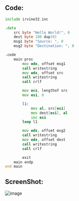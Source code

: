## Code:

```asm
include irvine32.inc

.data
	src byte "Hello World!", 0
	dest byte 100 dup(0)
	msg1 byte "Source: ", 0
	msg2 byte "Destination: ", 0

.code
	main proc
		mov edx, offset msg1
		call writestring
		mov edx, offset src
		call writestring
		call crlf

		mov ecx, lengthof src
		mov esi, 0

		l1:
			mov al, src[esi]
			mov dest[esi], al
			inc esi
		loop l1

		mov edx, offset msg2
		call writestring
		mov edx, offset dest
		call writestring
		call crlf

		exit
	main endp
end main
```

## ScreenShot:

![image](https://github.com/user-attachments/assets/644d001d-5f9b-4a9a-b383-48470790778b)

